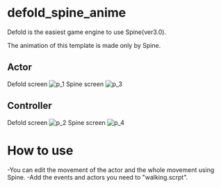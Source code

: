 # defold_spine_anime
 
Defold is the easiest game engine to use Spine(ver3.0).

The animation of this template is made only by Spine.

## Actor
Defold screen
![p_1](https://user-images.githubusercontent.com/38267288/121197253-2247e800-c8ac-11eb-9b70-7a7a01610cb8.jpg)
Spine screen
![p_3](https://user-images.githubusercontent.com/38267288/121199829-35f44e00-c8ae-11eb-8ce4-747f9a81b8a3.jpg)


## Controller
Defold screen
![p_2](https://user-images.githubusercontent.com/38267288/121197265-2542d880-c8ac-11eb-8343-945e5cdc77c5.jpg)
Spine screen
![p_4](https://user-images.githubusercontent.com/38267288/121199849-3987d500-c8ae-11eb-9c18-47d3b956256d.jpg)

# How to use
-You can edit the movement of the actor and the whole movement using Spine.
-Add the events and actors you need to "walking.scrpt".
